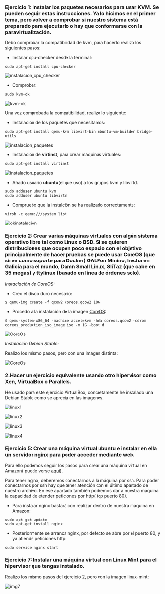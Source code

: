### Ejercicio 1: Instalar los paquetes necesarios para usar KVM. Se pueden seguir estas instrucciones. Ya lo hicimos en el primer tema, pero volver a comprobar si nuestro sistema está preparado para ejecutarlo o hay que conformarse con la paravirtualización.

Debo comprobar la compatibilidad de kvm, para hacerlo realizo los siguientes pasos:

- Instalar cpu-checker desde la terminal:

```
sudo apt-get install cpu-checker
```
![instalacion_cpu_checker](https://www.dropbox.com/s/jg6zpdj9i8wuvdb/img2.png?dl=1)

- Comprobar:
```
sudo kvm-ok
```

![kvm-ok](https://www.dropbox.com/s/gptmdlpn8v67vld/img3.png?dl=1)

Una vez comprobada la compatibilidad, realizo lo siguiente:

- Instalación de los paquetes que necesitamos:
```
sudo apt-get install qemu-kvm libvirt-bin ubuntu-vm-builder bridge-utils
```

![instalacion_paquetes](https://www.dropbox.com/s/fc65xi4i4tsqrey/img5.png?dl=1)

- Instalación de **virtinst**, para crear máquinas virtuales:
```
sudo apt-get install virtinst
```

![instalacion_paquetes](https://www.dropbox.com/s/wp9vxyu87xzqaau/img6.png?dl=1)


- Añado usuario **ubuntu**(el que uso) a los grupos kvm y libvirtd.
```
sudo adduser ubuntu kvm
sudo adduser ubuntu libvirtd
```

- Compruebo que la instalción se ha realizado correctamente:
```
virsh -c qemu:///system list
```

![okinstalacion](https://www.dropbox.com/s/e5jtxcsyyn06rnt/img7.png?dl=1)


### Ejercicio 2: Crear varias máquinas virtuales con algún sistema operativo libre tal como Linux o BSD. Si se quieren distribuciones que ocupen poco espacio con el objetivo principalmente de hacer pruebas se puede usar CoreOS (que sirve como soporte para Docker) GALPon Minino, hecha en Galicia para el mundo, Damn Small Linux, SliTaz (que cabe en 35 megas) y ttylinux (basado en línea de órdenes solo).

*Instaclación de CoreOS:*

- Creo el disco duro necesario:
```
$ qemu-img create -f qcow2 coreos.qcow2 10G
```

- Procedo a la instalación de la imagen [CoreOS](https://coreos.com/os/docs/latest/booting-with-iso.html):
```
$ qemu-system-x86_64 -machine accel=kvm -hda coreos.qcow2 -cdrom coreos_production_iso_image.iso -m 1G -boot d
```
![CoreOs](https://www.dropbox.com/s/2e8louciqot9w6g/img8.png?dl=1)

*Instalación Debian Stable:*

Realizo los mismo pasos, pero con una imagen distinta:

![CoreOs](https://www.dropbox.com/s/53258b5n0jsulsb/img9.png?dl=1)


### 2.Hacer un ejercicio equivalente usando otro hipervisor como Xen, VirtualBox o Parallels.

He usado para este ejercicio VirtualBox, concretamente he instalado una Debian Stable como se aprecia en las imágenes.

![linux1](https://www.dropbox.com/s/3sebtththlzysdw/img10.png?dl=1)

![linux2](https://www.dropbox.com/s/0tmx0qmthqezqcj/img11.png?dl=1)

![linux3](https://www.dropbox.com/s/s1quaurfelk6jt6/img15.png?dl=1)

![linux4](https://www.dropbox.com/s/ofriqa6iwv6xlp2/img17.png?dl=1)


### Ejercicio 5: Crear una máquina virtual ubuntu e instalar en ella un servidor nginx para poder acceder mediante web.

Para ello podemos seguir los pasos para crear una máquina virtual en Amazon( puede verse [aquí](https://github.com/lorenmanu/submodulo-lorenzo/blob/master/documentacion/ec2.md)).

Para tener nginx, deberemos conectarnos a la máquina por ssh. Para poder conectarnos por ssh hay que tener atención con el último apartado de nuestro archivo. En ese apartado también podremos dar a nuestra máquina la capacidad de etender peticiones por http( tcp  puerto 80).

- Para instalar nginx bastará con realizar dentro de nuestra máquina en Amazon:
```
sudo apt-get update
sudo apt-get install nginx
```

- Posteriormente se arranca nginx, por defecto se abre por el puerto 80, y ya atiende peticiones http:
``` 
sudo service nginx start

```


### Ejercicio 7: Instalar una máquina virtual con Linux Mint para el hipervisor que tengas instalado.

Realizo los mismo pasos del ejercicio 2, pero con la imagen linux-mint: 



![img7](https://www.dropbox.com/s/t2ry26lpz1xvv8s/img_7_lorenzo.png?dl=1)





